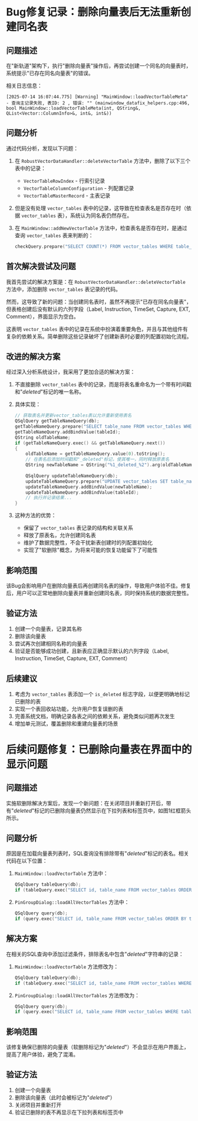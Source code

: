 # Bug修复记录：删除向量表后无法重新创建同名表

## 问题描述

在"新轨道"架构下，执行"删除向量表"操作后，再尝试创建一个同名的向量表时，系统提示"已存在同名向量表"的错误。

相关日志信息：

```
[2025-07-14 16:07:44.775] [Warning] "MainWindow::loadVectorTableMeta" - 查询主记录失败, 表ID: 2 , 错误: "" (mainwindow_datafix_helpers.cpp:496, bool MainWindow::loadVectorTableMeta(int, QString&, QList<Vector::ColumnInfo>&, int&, int&))
```

## 问题分析

通过代码分析，发现以下问题：

1. 在 `RobustVectorDataHandler::deleteVectorTable` 方法中，删除了以下三个表中的记录：
   - `VectorTableRowIndex` - 行索引记录
   - `VectorTableColumnConfiguration` - 列配置记录
   - `VectorTableMasterRecord` - 主表记录

2. 但是没有处理 `vector_tables` 表中的记录，这导致在检查表名是否存在时（依据 `vector_tables` 表），系统认为同名表仍然存在。

3. 在 `MainWindow::addNewVectorTable` 方法中，检查表名是否存在时，是通过查询 `vector_tables` 表来判断的：

   ```cpp
   checkQuery.prepare("SELECT COUNT(*) FROM vector_tables WHERE table_name = ?");
   ```

## 首次解决尝试及问题

我首先尝试的解决方案是：在 `RobustVectorDataHandler::deleteVectorTable` 方法中，添加删除 `vector_tables` 表记录的代码。

然而，这导致了新的问题：当创建同名表时，虽然不再提示"已存在同名向量表"，但表格创建后没有默认的六列字段（Label, Instruction, TimeSet, Capture, EXT, Comment），界面显示为空白。

这表明 `vector_tables` 表中的记录在系统中扮演着重要角色，并且与其他组件有复杂的依赖关系。简单删除这些记录破坏了创建新表时必要的列配置初始化流程。

## 改进的解决方案

经过深入分析系统设计，我采用了更加合适的解决方案：

1. 不直接删除 `vector_tables` 表中的记录，而是将表名重命名为一个带有时间戳和"_deleted_"标记的唯一名称。

2. 具体实现：

   ```cpp
   // 获取表名并更新vector_tables表以允许重新使用表名
   QSqlQuery getTableNameQuery(db);
   getTableNameQuery.prepare("SELECT table_name FROM vector_tables WHERE id = ?");
   getTableNameQuery.addBindValue(tableId);
   QString oldTableName;
   if (getTableNameQuery.exec() && getTableNameQuery.next())
   {
       oldTableName = getTableNameQuery.value(0).toString();
       // 在表名后添加时间戳和"_deleted"标记，使其唯一，同时释放原表名
       QString newTableName = QString("%1_deleted_%2").arg(oldTableName).arg(QDateTime::currentMSecsSinceEpoch());
       
       QSqlQuery updateTableNameQuery(db);
       updateTableNameQuery.prepare("UPDATE vector_tables SET table_name = ? WHERE id = ?");
       updateTableNameQuery.addBindValue(newTableName);
       updateTableNameQuery.addBindValue(tableId);
       // 执行并记录结果...
   }
   ```

3. 这种方法的优势：
   - 保留了 `vector_tables` 表记录的结构和关联关系
   - 释放了原表名，允许创建同名表
   - 维护了数据完整性，不会干扰新表创建时的列配置初始化
   - 实现了"软删除"概念，为将来可能的恢复功能留下了可能性

## 影响范围

该Bug会影响用户在删除向量表后再创建同名表的操作，导致用户体验不佳。修复后，用户可以正常地删除向量表并重新创建同名表，同时保持系统的数据完整性。

## 验证方法

1. 创建一个向量表，记录其名称
2. 删除该向量表
3. 尝试再次创建相同名称的向量表
4. 验证是否能够成功创建，且新表应正确显示默认的六列字段（Label, Instruction, TimeSet, Capture, EXT, Comment）

## 后续建议

1. 考虑为 `vector_tables` 表添加一个 `is_deleted` 标志字段，以便更明确地标记已删除的表
2. 实现一个表回收站功能，允许用户恢复误删的表
3. 完善系统文档，明确记录各表之间的依赖关系，避免类似问题再次发生
4. 增加单元测试，覆盖删除和重建向量表的场景

# 后续问题修复：已删除向量表在界面中的显示问题

## 问题描述

实施软删除解决方案后，发现一个新问题：在关闭项目并重新打开后，带有"_deleted_"标记的已删除向量表仍然显示在下拉列表和标签页中，如图1红框箭头所示。

## 问题分析

原因是在加载向量表列表时，SQL查询没有排除带有"_deleted_"标记的表名。相关代码在以下位置：

1. `MainWindow::loadVectorTable` 方法中：

   ```cpp
   QSqlQuery tableQuery(db);
   if (tableQuery.exec("SELECT id, table_name FROM vector_tables ORDER BY table_name"))
   ```

2. `PinGroupDialog::loadAllVectorTables` 方法中：

   ```cpp
   QSqlQuery query(db);
   if (query.exec("SELECT id, table_name FROM vector_tables ORDER BY table_name"))
   ```

## 解决方案

在相关的SQL查询中添加过滤条件，排除表名中包含"_deleted_"字符串的记录：

1. `MainWindow::loadVectorTable` 方法修改为：

   ```cpp
   QSqlQuery tableQuery(db);
   if (tableQuery.exec("SELECT id, table_name FROM vector_tables WHERE table_name NOT LIKE '%_deleted_%' ORDER BY table_name"))
   ```

2. `PinGroupDialog::loadAllVectorTables` 方法修改为：

   ```cpp
   QSqlQuery query(db);
   if (query.exec("SELECT id, table_name FROM vector_tables WHERE table_name NOT LIKE '%_deleted_%' ORDER BY table_name"))
   ```

## 影响范围

该修复确保已删除的向量表（软删除标记为"_deleted_"）不会显示在用户界面上，提高了用户体验，避免了混淆。

## 验证方法

1. 创建一个向量表
2. 删除该向量表（此时会被标记为"_deleted_"）
3. 关闭项目并重新打开
4. 验证已删除的表不再显示在下拉列表和标签页中
